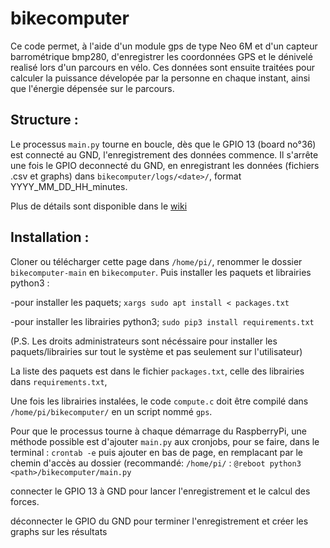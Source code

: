 # bikecomputer
Ce code permet, à l'aide d'un module gps de type Neo 6M et d'un capteur barrométrique bmp280, d'enregistrer les coordonnées GPS et le dénivelé realisé lors d'un parcours en vélo. Ces données sont ensuite traitées pour calculer la puissance dévelopée par la personne en chaque instant, ainsi que l'énergie dépensée sur le parcours.

## Structure :
Le processus `main.py` tourne en boucle, dès que le GPIO 13 (board no°36) est connecté au GND, l'enregistrement des données commence. Il s'arrête une fois le GPIO deconnecté du GND, en enregistrant les données (fichiers .csv et graphs) dans `bikecomputer/logs/<date>/`, format YYYY_MM_DD_HH_minutes. 

Plus de détails sont disponible dans le [wiki](https://github.com/Leowrin/bikecomputer/wiki#principe-g%C3%A9n%C3%A9ral)

## Installation :
Cloner ou télécharger cette page dans `/home/pi/`, renommer le dossier `bikecomputer-main` en `bikecomputer`. Puis installer les paquets et librairies python3 :

-pour installer les paquets; `xargs sudo apt install < packages.txt`

-pour installer les librairies python3; `sudo pip3 install requirements.txt`

(P.S. Les droits administrateurs sont nécéssaire pour installer les paquets/librairies sur tout le système et pas seulement sur l'utilisateur)

La liste des paquets est dans le fichier `packages.txt`, celle des librairies dans `requirements.txt`,



Une fois les librairies instalées, le code `compute.c` doit être compilé dans `/home/pi/bikecomputer/` en un script nommé `gps`.

Pour que le processus tourne à chaque démarrage du RaspberryPi, une méthode possible est d'ajouter `main.py` aux cronjobs, pour se faire,
dans le terminal :
`crontab -e`
puis ajouter en bas de page, en remplacant <path> par le chemin d'accès au dossier (recommandé: `/home/pi/` :
`@reboot python3 <path>/bikecomputer/main.py`
  
  connecter le GPIO 13 à GND pour lancer l'enregistrement et le calcul des forces.
  
  déconnecter le GPIO du GND pour terminer l'enregistrement et créer les graphs sur les résultats




